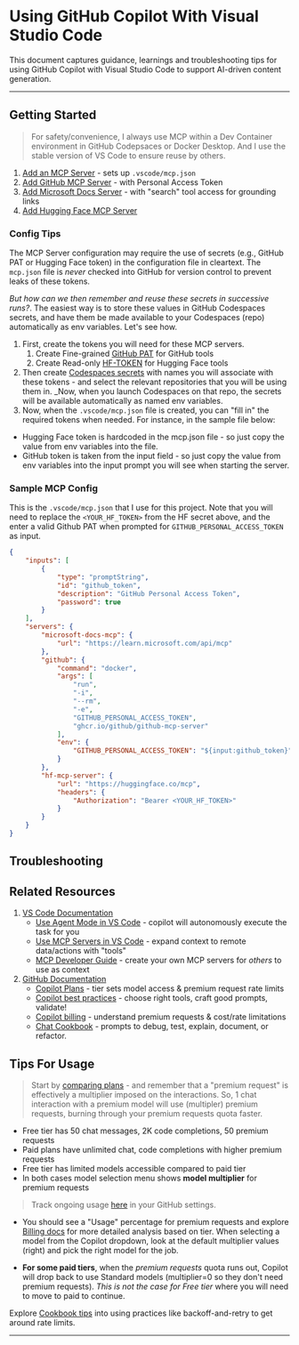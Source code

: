 # Using GitHub Copilot With Visual Studio Code

This document captures guidance, learnings and troubleshooting tips for using GitHub Copilot with Visual Studio Code to support AI-driven content generation.

---

## Getting Started 

> For safety/convenience, I always use MCP within a Dev Container environment in GitHub Codepsaces or Docker Desktop. And I use the stable version of VS Code to ensure reuse by others.

1. [Add an MCP Server](https://code.visualstudio.com/docs/copilot/chat/mcp-servers#_add-an-mcp-server) - sets up `.vscode/mcp.json`
1. [Add GitHub MCP Server](https://github.com/microsoftdocs/mcp) - with Personal Access Token
1. [Add Microsoft Docs Server](https://github.com/microsoftdocs/mcp) - with "search" tool access for grounding links
1. [Add Hugging Face MCP Server](https://huggingface.co/settings/mcp)

### Config Tips

The MCP Server configuration may require the use of secrets (e.g., GitHub PAT or Hugging Face token) in the configuration file in cleartext. The `mcp.json` file is _never_ checked into GitHub for version control to prevent leaks of these tokens. 

_But how can we then remember and reuse these secrets in successive runs?_. 
The easiest way is to store these values in GitHub Codespaces secrets, and have them be made available to your Codespaces (repo) automatically as env variables. Let's see how.

1. First, create the tokens you will need for these MCP servers.
    1. Create Fine-grained [GitHub PAT](https://github.com/settings/personal-access-tokens) for GitHub tools
    1. Create Read-only [HF-TOKEN](https://huggingface.co/settings/tokens/new) for Hugging Face tools
1. Then create [Codespaces secrets](https://github.com/settings/codespaces) with names you will associate with these tokens - and select the relevant repositories that you will be using them in. _Now, when you launch Codespaces on that repo, the secrets will be available automatically as named env variables.
1. Now, when the `.vscode/mcp.json` file is created, you can "fill in" the required tokens when needed. For instance, in the sample file below:

- Hugging Face token is hardcoded in the mcp.json file - so just copy the value from env variables into the file.
- GitHub token is taken from the input field - so just copy the value from env variables into the input prompt you will see when starting the server.

### Sample MCP Config

This is the `.vscode/mcp.json` that I use for this project. Note that you will need to replace the `<YOUR_HF_TOKEN>` from the HF secret above, and the enter a valid Github PAT when prompted for `GITHUB_PERSONAL_ACCESS_TOKEN` as input.

```json
{
    "inputs": [
        {
            "type": "promptString",
            "id": "github_token",
            "description": "GitHub Personal Access Token",
            "password": true
        }
    ],
    "servers": {
        "microsoft-docs-mcp": {
            "url": "https://learn.microsoft.com/api/mcp"
        },
        "github": {
            "command": "docker",
            "args": [
                "run",
                "-i",
                "--rm",
                "-e",
                "GITHUB_PERSONAL_ACCESS_TOKEN",
                "ghcr.io/github/github-mcp-server"
            ],
            "env": {
                "GITHUB_PERSONAL_ACCESS_TOKEN": "${input:github_token}"
            }
        },
        "hf-mcp-server": {
            "url": "https://huggingface.co/mcp",
            "headers": {
                "Authorization": "Bearer <YOUR_HF_TOKEN>"
            }
        }
    }
}
```



## Troubleshooting

## Related Resources

1. [VS Code Documentation](https://code.visualstudio.com/docs/copilot/overview)
    - [Use Agent Mode in VS Code](https://code.visualstudio.com/docs/copilot/chat/chat-agent-mode) - copilot will autonomously execute the task for you
    - [Use MCP Servers in VS Code](https://code.visualstudio.com/docs/copilot/chat/mcp-servers) - expand context to remote data/actions with "tools"
    - [MCP Developer Guide](https://code.visualstudio.com/api/extension-guides/ai/mcp) - create your own MCP servers for _others_ to use as context
1. [GitHub Documentation](https://docs.github.com/copilot)
    - [Copilot Plans](https://docs.github.com/en/copilot/get-started/plans-for-github-copilot) - tier sets model access & premium request rate limits
    - [Copilot best practices](https://docs.github.com/en/copilot/get-started/best-practices-for-using-github-copilot) - choose right tools, craft good prompts, validate!
    - [Copilot billing](https://docs.github.com/en/copilot/concepts/copilot-billing/understanding-and-managing-requests-in-copilot) - understand premium requests & cost/rate limitations
    - [Chat Cookbook](https://docs.github.com/en/copilot/tutorials/copilot-chat-cookbook) - prompts to debug, test, explain, document, or refactor.

## Tips For Usage

> Start by [comparing plans](https://docs.github.com/en/copilot/get-started/plans-for-github-copilot#comparing-copilot-plans) - and remember that a "premium request" is effectively a multiplier imposed on the interactions. So, 1 chat interaction with a premium model will use (multipler) premium requests, burning through your premium requests quota faster.
- Free tier has 50 chat messages, 2K code completions, 50 premium requests
- Paid plans have unlimited chat, code completions with higher premium requests
- Free tier has limited models accessible compared to paid tier
- In both cases model selection menu shows **model multiplier** for premium requests

> Track ongoing usage [here](https://github.com/settings/copilot/features) in your GitHub settings. 

- You should see a "Usage" percentage for premium requests and explore [Billing docs](https://docs.github.com/en/copilot/concepts/copilot-billing) for more detailed analysis based on tier. When selecting a model from the Copilot dropdown, look at the default multiplier values (right) and pick the right model for the job.

- **For some paid tiers**, when the _premium requests_ quota runs out, Copilot will drop back to use Standard models (multiplier=0 so they don't need premium requests). _This is not the case for Free tier_ where you will need to move to paid to continue.

Explore [Cookbook tips](https://docs.github.com/en/copilot/tutorials/copilot-chat-cookbook/debugging-errors/handling-api-rate-limits) into using practices like backoff-and-retry to get around rate limits.



---